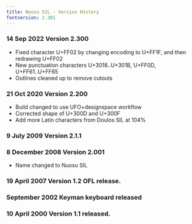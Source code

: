 ```yaml
---
title: Nuosu SIL - Version History
fontversion: 2.301
---
```


### 14 Sep 2022 Version 2.300
- Fixed character U+FF02 by changing encoding to U+FF1F, and then redrawing U+FF02
- New punctuation characters U+3018..U+301B, U+FF0D, U+FF61..U+FF65
- Outlines cleaned up to remove cutouts

### 21 Oct 2020 Version 2.200
- Build changed to use UFO+designspace workflow
- Corrected shape of U+300D and U+300F
- Add more Latin characters from Doulos SIL at 104%

### 9 July 2009 Version 2.1.1

### 8 December 2008 Version 2.001
- Name changed to Nuosu SIL

### 19 April 2007 Version 1.2 OFL release.

### September 2002 Keyman keyboard released

### 10 April 2000 Version 1.1 released.
